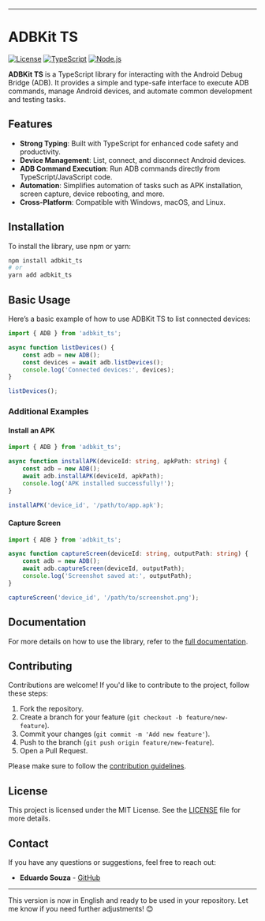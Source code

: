 
---

# ADBKit TS

[![License](https://img.shields.io/badge/license-MIT-blue.svg)](LICENSE)
[![TypeScript](https://img.shields.io/badge/TypeScript-4.0+-blue.svg)](https://www.typescriptlang.org/)
[![Node.js](https://img.shields.io/badge/Node.js-12+-green.svg)](https://nodejs.org/)

**ADBKit TS** is a TypeScript library for interacting with the Android Debug Bridge (ADB). It provides a simple and type-safe interface to execute ADB commands, manage Android devices, and automate common development and testing tasks.

## Features

- **Strong Typing**: Built with TypeScript for enhanced code safety and productivity.
- **Device Management**: List, connect, and disconnect Android devices.
- **ADB Command Execution**: Run ADB commands directly from TypeScript/JavaScript code.
- **Automation**: Simplifies automation of tasks such as APK installation, screen capture, device rebooting, and more.
- **Cross-Platform**: Compatible with Windows, macOS, and Linux.

## Installation

To install the library, use npm or yarn:

```bash
npm install adbkit_ts
# or
yarn add adbkit_ts
```

## Basic Usage

Here’s a basic example of how to use ADBKit TS to list connected devices:

```typescript
import { ADB } from 'adbkit_ts';

async function listDevices() {
    const adb = new ADB();
    const devices = await adb.listDevices();
    console.log('Connected devices:', devices);
}

listDevices();
```

### Additional Examples

#### Install an APK

```typescript
import { ADB } from 'adbkit_ts';

async function installAPK(deviceId: string, apkPath: string) {
    const adb = new ADB();
    await adb.installAPK(deviceId, apkPath);
    console.log('APK installed successfully!');
}

installAPK('device_id', '/path/to/app.apk');
```

#### Capture Screen

```typescript
import { ADB } from 'adbkit_ts';

async function captureScreen(deviceId: string, outputPath: string) {
    const adb = new ADB();
    await adb.captureScreen(deviceId, outputPath);
    console.log('Screenshot saved at:', outputPath);
}

captureScreen('device_id', '/path/to/screenshot.png');
```

## Documentation

For more details on how to use the library, refer to the [full documentation](docs/README.md).

## Contributing

Contributions are welcome! If you'd like to contribute to the project, follow these steps:

1. Fork the repository.
2. Create a branch for your feature (`git checkout -b feature/new-feature`).
3. Commit your changes (`git commit -m 'Add new feature'`).
4. Push to the branch (`git push origin feature/new-feature`).
5. Open a Pull Request.

Please make sure to follow the [contribution guidelines](CONTRIBUTING.md).

## License

This project is licensed under the MIT License. See the [LICENSE](LICENSE) file for more details.

## Contact

If you have any questions or suggestions, feel free to reach out:

- **Eduardo Souza** - [GitHub](https://github.com/DevEduardoSouza)

---

This version is now in English and ready to be used in your repository. Let me know if you need further adjustments! 😊
